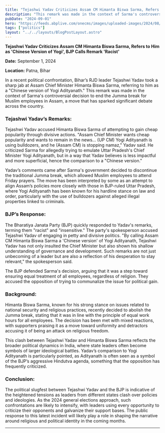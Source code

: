 ```yaml
---
title: "Tejashwi Yadav Criticizes Assam CM Himanta Biswa Sarma, Refers to Him as 'Chinese Version of Yogi,' BJP Calls Remark 'Racist'"
description: "This remark was made in the context of Sarma's controversial decision to end the Jumma break for Muslim employees in Assam, a move that has sparked significant debate across the country."
pubDate: "2024-09-01"
hero: "https://feeds.abplive.com/onecms/images/uploaded-images/2024/08/30/dc2a1a6d10d4dda347b297c65ac398a51725039520528927_original.jpg?impolicy=abp_cdn&imwidth=1200"
tags: ["politics"]
layout: "../../layouts/BlogPostLayout.astro"
---
```

**Tejashwi Yadav Criticizes Assam CM Himanta Biswa Sarma, Refers to Him as 'Chinese Version of Yogi', BJP Calls Remark 'Racist'** 

**Date:** September 1, 2024

**Location:** Patna, Bihar

In a recent political confrontation, Bihar’s RJD leader Tejashwi Yadav took a sharp jab at Assam Chief Minister Himanta Biswa Sarma, referring to him as a "Chinese version of Yogi Adityanath." This remark was made in the context of Sarma's controversial decision to end the Jumma break for Muslim employees in Assam, a move that has sparked significant debate across the country.

### **Tejashwi Yadav’s Remarks:**

Tejashwi Yadav accused Himanta Biswa Sarma of attempting to gain cheap popularity through divisive actions. "Assam Chief Minister wants cheap popularity and wants to remain in the news... (UP CM) Yogi Adityanath is using bulldozers, and he (Assam CM) is stopping namaz," Yadav said. He criticized Sarma for allegedly trying to emulate Uttar Pradesh's Chief Minister Yogi Adityanath, but in a way that Yadav believes is less impactful and more superficial, hence the comparison to a "Chinese version."

Yadav’s comments came after Sarma's government decided to discontinue the traditional Jumma break, which allowed Muslim employees to attend Friday prayers. The move has been interpreted by some as an attempt to align Assam’s policies more closely with those in BJP-ruled Uttar Pradesh, where Yogi Adityanath has been known for his hardline stance on law and order, particularly with the use of bulldozers against alleged illegal properties linked to criminals.

### **BJP’s Response:**

The Bharatiya Janata Party (BJP) quickly responded to Yadav's remarks, terming them "racist" and "insensitive." The party's spokesperson accused Tejashwi Yadav of engaging in petty and divisive politics. "By calling Assam CM Himanta Biswa Sarma a 'Chinese version' of Yogi Adityanath, Tejashwi Yadav has not only insulted the Chief Minister but also shown his shallow understanding of governance and development. Such remarks are not just unbecoming of a leader but are also a reflection of his desperation to stay relevant," the spokesperson said.

The BJP defended Sarma's decision, arguing that it was a step toward ensuring equal treatment of all employees, regardless of religion. They accused the opposition of trying to communalize the issue for political gain.

### **Background:**

Himanta Biswa Sarma, known for his strong stance on issues related to national security and religious practices, recently decided to abolish the Jumma break, stating that it was in line with the principle of equal work hours for all employees. The decision has been met with mixed reactions, with supporters praising it as a move toward uniformity and detractors accusing it of being an attack on religious freedom.

This clash between Tejashwi Yadav and Himanta Biswa Sarma reflects the broader political dynamics in India, where state leaders often become symbols of larger ideological battles. Yadav’s comparison to Yogi Adityanath is particularly pointed, as Adityanath is often seen as a symbol of the BJP’s aggressive Hindutva agenda, something that the opposition has frequently criticized.

### **Conclusion:**

The political slugfest between Tejashwi Yadav and the BJP is indicative of the heightened tensions as leaders from different states clash over policies and ideologies. As the 2024 general elections approach, such confrontations are likely to intensify, with leaders using every opportunity to criticize their opponents and galvanize their support bases. The public response to this latest incident will likely play a role in shaping the narrative around religious and political identity in the coming months.

---